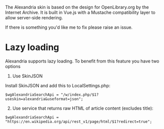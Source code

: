 The Alexandria skin is based on the design for OpenLibrary.org by the Internet Archive. It is built in Vue.js with a Mustache compatibility layer to allow server-side rendering.

If there is something you'd like me to fix please raise an issue.

# Lazy loading

Alexandria supports lazy loading. To benefit from this feature you have two options

1) Use SkinJSON

Install SkinJSON and add this to LocalSettings.php:
```
$wgAlexandriaSearchApi = "/w/index.php/$1?useskin=alexandria&useformat=json";
```

2) Use service that returns raw HTML of article content (excludes title):

```
$wgAlexandriaSearchApi = "https://en.wikipedia.org/api/rest_v1/page/html/$1?redirect=true";
```
